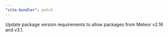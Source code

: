 ```yaml
---
"vite-bundler": patch
---
```


Update package version requirements to allow packages from Meteor v2.16 and v3.1.
